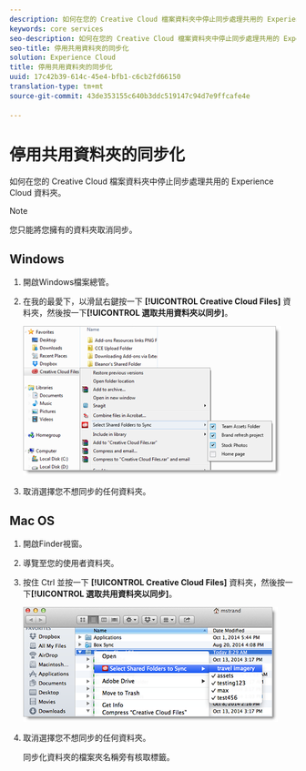 ```yaml
---
description: 如何在您的 Creative Cloud 檔案資料夾中停止同步處理共用的 Experience Cloud 資料夾。
keywords: core services
seo-description: 如何在您的 Creative Cloud 檔案資料夾中停止同步處理共用的 Experience Cloud 資料夾。
seo-title: 停用共用資料夾的同步化
solution: Experience Cloud
title: 停用共用資料夾的同步化
uuid: 17c42b39-614c-45e4-bfb1-c6cb2fd66150
translation-type: tm+mt
source-git-commit: 43de353155c640b3ddc519147c94d7e9ffcafe4e

---
```



# 停用共用資料夾的同步化

如何在您的 Creative Cloud 檔案資料夾中停止同步處理共用的 Experience Cloud 資料夾。

>[!NOTE]
>
>您只能將您擁有的資料夾取消同步。

## Windows

1. 開啟Windows檔案總管。

1. 在我的最愛下，以滑鼠右鍵按一下 **[!UICONTROL Creative Cloud Files]** 資料夾，然後按一下&#x200B;**[!UICONTROL 選取共用資料夾以同步]**。

   ![](assets/select_sync_folders.png)

1. 取消選擇您不想同步的任何資料夾。

## Mac OS

1. 開啟Finder視窗。

1. 導覽至您的使用者資料夾。

1. 按住 Ctrl 並按一下 **[!UICONTROL Creative Cloud Files]** 資料夾，然後按一下&#x200B;**[!UICONTROL 選取共用資料夾以同步]**。

   ![](assets/select_sync_folders_mac.png)

1. 取消選擇您不想同步的任何資料夾。

   同步化資料夾的檔案夾名稱旁有核取標籤。